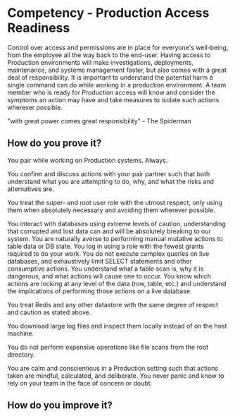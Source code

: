 # Competency - Production Access Readiness

Control over access and permissions are in place for everyone's well-being, from the employee all the way back to the end-user. Having access to Production environments will make investigations, deployments, maintenance, and systems management faster, but also comes with a great deal of responsibility. It is important to understand the potential harm a single command can do while working in a production environment. A team member who is ready for Production access will know and consider the symptoms an action may have and take measures to isolate such actions wherever possible.

"with great power comes great responsibility" - The Spiderman

## How do you prove it?

You pair while working on Production systems. Always.

You confirm and discuss actions with your pair partner such that both understand what you are attempting to do, why, and what the risks and alternatives are.

You treat the super- and root user role with the utmost respect, only using them when absolutely necessary and avoiding them wherever possible.   

You interact with databases using extreme levels of caution, understanding that corrupted and lost data can and will be absolutely breaking to our system. You are naturally averse to performing manual mutative actions to table data or DB state. You log in using a role with the fewest grants required to do your work. You do not execute complex queries on live databases, and exhaustively limit SELECT statements and other consumptive actions. You understand what a table scan is, why it is dangerous, and what actions will cause one to occur. You know which actions are locking at any level of the data (row, table, etc.) and understand the implications of performing those actions on a live database.

You treat Redis and any other datastore with the same degree of respect and caution as stated above.

You download large log files and inspect them locally instead of on the host machine.

You do not perform expensive operations like file scans from the root directory.

You are calm and conscientious in a Production setting such that actions taken are mindful, calculated, and deliberate. You never panic and know to rely on your team in the face of concern or doubt.

## How do you improve it?
